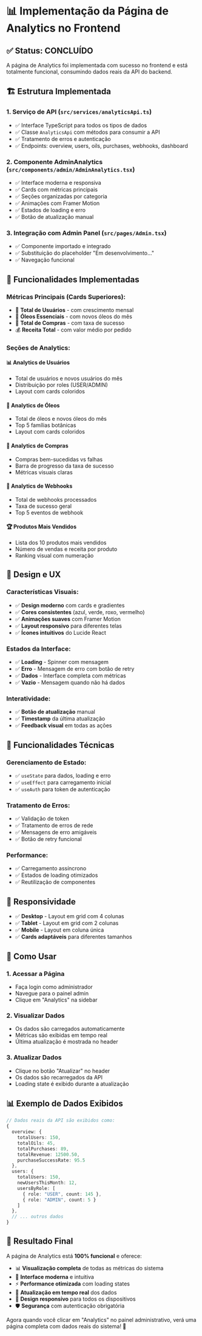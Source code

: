 # 📊 Implementação da Página de Analytics no Frontend

## ✅ Status: CONCLUÍDO

A página de Analytics foi implementada com sucesso no frontend e está totalmente funcional, consumindo dados reais da API do backend.

## 🏗️ Estrutura Implementada

### 1. **Serviço de API** (`src/services/analyticsApi.ts`)
- ✅ Interface TypeScript para todos os tipos de dados
- ✅ Classe `AnalyticsApi` com métodos para consumir a API
- ✅ Tratamento de erros e autenticação
- ✅ Endpoints: overview, users, oils, purchases, webhooks, dashboard

### 2. **Componente AdminAnalytics** (`src/components/admin/AdminAnalytics.tsx`)
- ✅ Interface moderna e responsiva
- ✅ Cards com métricas principais
- ✅ Seções organizadas por categoria
- ✅ Animações com Framer Motion
- ✅ Estados de loading e erro
- ✅ Botão de atualização manual

### 3. **Integração com Admin Panel** (`src/pages/Admin.tsx`)
- ✅ Componente importado e integrado
- ✅ Substituição do placeholder "Em desenvolvimento..."
- ✅ Navegação funcional

## 🎯 Funcionalidades Implementadas

### **Métricas Principais (Cards Superiores):**
- 👥 **Total de Usuários** - com crescimento mensal
- 🌿 **Óleos Essenciais** - com novos óleos do mês
- 🛒 **Total de Compras** - com taxa de sucesso
- 💰 **Receita Total** - com valor médio por pedido

### **Seções de Analytics:**

#### 📊 **Analytics de Usuários**
- Total de usuários e novos usuários do mês
- Distribuição por roles (USER/ADMIN)
- Layout com cards coloridos

#### 🌿 **Analytics de Óleos**
- Total de óleos e novos óleos do mês
- Top 5 famílias botânicas
- Layout com cards coloridos

#### 🛒 **Analytics de Compras**
- Compras bem-sucedidas vs falhas
- Barra de progresso da taxa de sucesso
- Métricas visuais claras

#### 🔗 **Analytics de Webhooks**
- Total de webhooks processados
- Taxa de sucesso geral
- Top 5 eventos de webhook

#### 🏆 **Produtos Mais Vendidos**
- Lista dos 10 produtos mais vendidos
- Número de vendas e receita por produto
- Ranking visual com numeração

## 🎨 Design e UX

### **Características Visuais:**
- ✅ **Design moderno** com cards e gradientes
- ✅ **Cores consistentes** (azul, verde, roxo, vermelho)
- ✅ **Animações suaves** com Framer Motion
- ✅ **Layout responsivo** para diferentes telas
- ✅ **Ícones intuitivos** do Lucide React

### **Estados da Interface:**
- ✅ **Loading** - Spinner com mensagem
- ✅ **Erro** - Mensagem de erro com botão de retry
- ✅ **Dados** - Interface completa com métricas
- ✅ **Vazio** - Mensagem quando não há dados

### **Interatividade:**
- ✅ **Botão de atualização** manual
- ✅ **Timestamp** da última atualização
- ✅ **Feedback visual** em todas as ações

## 🔧 Funcionalidades Técnicas

### **Gerenciamento de Estado:**
- ✅ `useState` para dados, loading e erro
- ✅ `useEffect` para carregamento inicial
- ✅ `useAuth` para token de autenticação

### **Tratamento de Erros:**
- ✅ Validação de token
- ✅ Tratamento de erros de rede
- ✅ Mensagens de erro amigáveis
- ✅ Botão de retry funcional

### **Performance:**
- ✅ Carregamento assíncrono
- ✅ Estados de loading otimizados
- ✅ Reutilização de componentes

## 📱 Responsividade

- ✅ **Desktop** - Layout em grid com 4 colunas
- ✅ **Tablet** - Layout em grid com 2 colunas
- ✅ **Mobile** - Layout em coluna única
- ✅ **Cards adaptáveis** para diferentes tamanhos

## 🚀 Como Usar

### 1. **Acessar a Página**
- Faça login como administrador
- Navegue para o painel admin
- Clique em "Analytics" na sidebar

### 2. **Visualizar Dados**
- Os dados são carregados automaticamente
- Métricas são exibidas em tempo real
- Última atualização é mostrada no header

### 3. **Atualizar Dados**
- Clique no botão "Atualizar" no header
- Os dados são recarregados da API
- Loading state é exibido durante a atualização

## 📊 Exemplo de Dados Exibidos

```typescript
// Dados reais da API são exibidos como:
{
  overview: {
    totalUsers: 150,
    totalOils: 45,
    totalPurchases: 89,
    totalRevenue: 12500.50,
    purchaseSuccessRate: 95.5
  },
  users: {
    totalUsers: 150,
    newUsersThisMonth: 12,
    usersByRole: [
      { role: "USER", count: 145 },
      { role: "ADMIN", count: 5 }
    ]
  },
  // ... outros dados
}
```

## 🎉 Resultado Final

A página de Analytics está **100% funcional** e oferece:
- 📊 **Visualização completa** de todas as métricas do sistema
- 🎨 **Interface moderna** e intuitiva
- ⚡ **Performance otimizada** com loading states
- 🔄 **Atualização em tempo real** dos dados
- 📱 **Design responsivo** para todos os dispositivos
- 🛡️ **Segurança** com autenticação obrigatória

Agora quando você clicar em "Analytics" no painel administrativo, verá uma página completa com dados reais do sistema! 🎉

